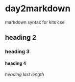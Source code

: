 # day2markdown
markdown syntax for kits cse 
## heading 2
### heading 3
#### heading 4
###### heading last length 
